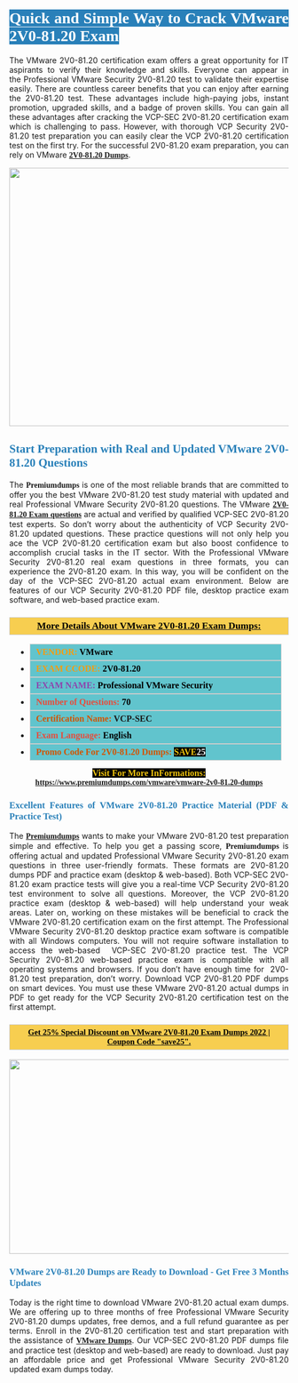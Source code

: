 <h1 style="text-align: justify;"><span style="color:#ffffff;"><span style="font-family:Georgia,serif;"><strong><span style="background-color:#2980b9;">Quick and Simple Way to Crack VMware 2V0-81.20 Exam</span></strong></span></span></h1>

<p style="text-align: justify;">The VMware 2V0-81.20 certification exam offers a great opportunity for IT aspirants to verify their knowledge and skills. Everyone can appear in the Professional VMware Security 2V0-81.20 test to validate their expertise easily. There are countless career benefits that you can enjoy after earning the 2V0-81.20 test. These advantages include high-paying jobs, instant promotion, upgraded skills, and a badge of proven skills. You can gain all these advantages after cracking the VCP-SEC 2V0-81.20 certification exam which is challenging to pass. However, with thorough VCP Security 2V0-81.20 test preparation you can easily clear the VCP 2V0-81.20 certification test on the first try. For the successful 2V0-81.20 exam preparation, you can rely on VMware <span style="font-family:Georgia,serif;"><strong><a href="https://www.premiumdumps.com/vmware/vmware-2v0-81.20-dumps">2V0-81.20 Dumps</a></strong></span>.</p>

<p style="text-align: center;"><a href="https://www.premiumdumps.com/vmware/vmware-2v0-81.20-dumps"><img alt="" src="https://i.imgur.com/KJGzbJ2.jpeg" style="width: 700px; height: 465px;" /></a></p>

<h2 style="text-align: justify;"><span style="color:#2980b9;"><span style="font-family:Georgia,serif;"><strong>Start Preparation with Real and Updated VMware 2V0-81.20 Questions</strong></span></span></h2>

<p style="text-align: justify;">The <span style="font-size:14px;"><span style="font-family:Georgia,serif;"><strong>Premiumdumps</strong></span></span> is one of the most reliable brands that are committed to offer you the best VMware 2V0-81.20 test study material with updated and real Professional VMware Security 2V0-81.20 questions. The VMware <span style="font-family:Georgia,serif;"><strong><a href="https://www.premiumdumps.com/vmware/vmware-2v0-81.20-dumps">2V0-81.20 Exam questions</a></strong></span> are actual and verified by qualified VCP-SEC 2V0-81.20 test experts. So don’t worry about the authenticity of VCP Security 2V0-81.20 updated questions. These practice questions will not only help you ace the VCP 2V0-81.20 certification exam but also boost confidence to accomplish crucial tasks in the IT sector. With the Professional VMware Security 2V0-81.20 real exam questions in three formats, you can experience the 2V0-81.20 exam. In this way, you will be confident on the day of the VCP-SEC 2V0-81.20 actual exam environment. Below are features of our VCP Security 2V0-81.20 PDF file, desktop practice exam software, and web-based practice exam.</p>

<h3 style="background: #f7ce50; border: 1px solid rgb(204, 204, 204); padding: 5px 10px; text-align: center;"><span style="font-family:Georgia,serif;"><u><u><span style="color:#000000;"><span style="font-size:11pt"><span style="line-height:normal"><b><span style="font-size:13.0pt"><span cambria="">More Details About VMware 2V0-81.20 Exam Dumps:</span></span></b></span></span></span></u></u></span></h3>

<ul>
	<li style="margin:0cm 10pt">
	<div style="background:#61c4cd; border: 1px solid rgb(204, 204, 204); padding: 5px 10px; text-align: justify;"><span style="font-family:Georgia,serif;"><span style="font-size:11pt"><span style="line-height:normal"><b><span style="font-size:12.0pt"><span new="" roman="" times=""><span style="color:#f39c12;">VENDOR:</span> <span style="color:#000000;">VMware</span></span></span></b></span></span></span></div>
	</li>
	<li style="margin:0cm 10pt">
	<div style="background: #61c4cd; border: 1px solid rgb(204, 204, 204); padding: 5px 10px; text-align: justify;"><span style="font-family:Georgia,serif;"><span style="font-size:11pt"><span style="line-height:normal"><b><span style="font-size:12.0pt"><span new="" roman="" times=""><span style="color:#f39c12;">EXAM CCODE:</span> <span style="color:#000000;">2V0-81.20</span></span></span></b></span></span></span></div>
	</li>
	<li style="margin:0cm 10pt">
	<div style="background: #61c4cd; border: 1px solid rgb(204, 204, 204); padding: 5px 10px; text-align: justify;"><span style="font-family:Georgia,serif;"><span style="font-size:11pt"><span style="line-height:normal"><b><span style="font-size:12.0pt"><span new="" roman="" times=""><span style="color:#8e44ad;">EXAM NAME:</span> <span style="color:#000000;">Professional VMware Security</span></span></span></b></span></span></span></div>
	</li>
	<li style="margin:0cm 10pt">
	<div style="background: #61c4cd; border: 1px solid rgb(204, 204, 204); padding: 5px 10px;"><span style="font-family:Georgia,serif;"><span style="font-size:11pt"><span style="line-height:normal"><b><span style="font-size:12.0pt"><span new="" roman="" times=""><span style="color:#e74c3c;">Number of Questions:</span><span style="color:#000000;"><span style="color:#f1c40f;"> </span>70</span></span></span></b></span></span></span></div>
	</li>
	<li style="margin:0cm 10pt">
	<div style="background: #61c4cd; border: 1px solid rgb(204, 204, 204); padding: 5px 10px; text-align: justify;"><span style="font-family:Georgia,serif;"><span style="font-size:11pt"><span style="line-height:normal"><b><span style="font-size:12.0pt"><span new="" roman="" times=""><span style="color:#d35400;">Certification Name:</span> VCP-SEC</span></span></b></span></span></span></div>
	</li>
	<li style="margin:0cm 10pt">
	<div style="background: #61c4cd; border: 1px solid rgb(204, 204, 204); padding: 5px 10px; text-align: justify;"><span style="font-family:Georgia,serif;"><span style="font-size:11pt"><span style="line-height:normal"><b><span style="font-size:12.0pt"><span new="" roman="" times=""><span style="color:#e74c3c;">Exam Language:</span> <span style="color:#000000;">English</span></span></span></b></span></span></span></div>
	</li>
	<li style="margin:0cm 10pt">
	<div style="background: #61c4cd; border: 1px solid rgb(204, 204, 204); padding: 5px 10px;"><span style="font-family:Georgia,serif;"><span style="font-size:11pt"><span style="line-height:normal"><b><span style="font-size:12.0pt"><span new="" roman="" times=""><span style="color:#d35400;">Promo Code For 2V0-81.20 Dumps:</span><span style="color:#f1c40f;"> <span style="background-color:#000000;">SAVE</span></span><span style="color:#ffffff;"><span style="background-color:#000000;">25</span></span></span></span></b></span></span></span></div>
	</li>
</ul>

<p style="text-align: center;"><span style="font-family:Georgia,serif;"><strong><span style="font-size:16px;"><span style="color:#f1c40f;"><span style="background-color:#000000;">Visit For More InFormations:</span></span></span> <a href="https://www.premiumdumps.com/vmware/vmware-2v0-81.20-dumps">https://www.premiumdumps.com/vmware/vmware-2v0-81.20-dumps</a></strong></span></p>

<h3 style="text-align: justify;"><span style="color:#2980b9;"><span style="font-family:Georgia,serif;"><strong><strong><strong>Excellent Features of VMware 2V0-81.20 Practice Material (PDF & Practice Test)</strong></strong></strong></span></span></h3>

<p style="text-align: justify;">The <a href="https://www.premiumdumps.com/"><span style="font-size:14px;"><span style="font-family:Georgia,serif;"><strong>Premiumdumps</strong></span></span></a> wants to make your VMware 2V0-81.20 test preparation simple and effective. To help you get a passing score, <span style="font-size:14px;"><span style="font-family:Georgia,serif;"><strong>Premiumdumps </strong></span></span>is offering actual and updated Professional VMware Security 2V0-81.20 exam questions in three user-friendly formats. These formats are 2V0-81.20 dumps PDF and practice exam (desktop & web-based). Both VCP-SEC 2V0-81.20 exam practice tests will give you a real-time VCP Security 2V0-81.20 test environment to solve all questions. Moreover, the VCP 2V0-81.20 practice exam (desktop & web-based) will help understand your weak areas. Later on, working on these mistakes will be beneficial to crack the VMware 2V0-81.20 certification exam on the first attempt. The Professional VMware Security 2V0-81.20 desktop practice exam software is compatible with all Windows computers. You will not require software installation to access the web-based  VCP-SEC 2V0-81.20 practice test. The VCP Security 2V0-81.20 web-based practice exam is compatible with all operating systems and browsers. If you don’t have enough time for  2V0-81.20 test preparation, don’t worry. Download VCP 2V0-81.20 PDF dumps on smart devices. You must use these VMware 2V0-81.20 actual dumps in PDF to get ready for the VCP Security 2V0-81.20 certification test on the first attempt.</p>

<h3 style="background: rgb(247, 206, 80); border: 1px solid rgb(204, 204, 204); padding: 5px 10px; text-align: center;"><span style="font-family:Georgia,serif;"><u><span style="color:#000000;"><span style="font-size:11pt;"><span style="line-height:normal;"><b><span cambria="">Get 25% Special Discount on VMware 2V0-81.20 Exam Dumps 2022 | Coupon Code "save25".</span></b></span></span></span></u></span></h3>

<p style="text-align: center;"><strong><strong><a href="https://www.premiumdumps.com/vmware/vmware-2v0-81.20-dumps"><img alt="" src="https://i.imgur.com/F18GQwv.jpeg" style="width: 700px; height: 350px;" /></a></strong></strong></p>

<h3 style="text-align: justify;"><strong><span style="color:#2980b9;"><span style="font-family:Georgia,serif;"><strong><strong><strong>VMware 2V0-81.20 Dumps are Ready to Download - Get Free 3 Months Updates</strong></strong></strong></span></span></strong></h3>

<p style="text-align: justify;">Today is the right time to download VMware 2V0-81.20 actual exam dumps. We are offering up to three months of free Professional VMware Security 2V0-81.20 dumps updates, free demos, and a full refund guarantee as per terms. Enroll in the 2V0-81.20 certification test and start preparation with the assistance of <span style="font-family:Georgia,serif;"><strong><a href="https://www.premiumdumps.com/vmware-exam-dumps">VMware Dumps</a></strong></span>. Our VCP-SEC 2V0-81.20 PDF dumps file and practice test (desktop and web-based) are ready to download. Just pay an affordable price and get Professional VMware Security 2V0-81.20 updated exam dumps today.</p>
